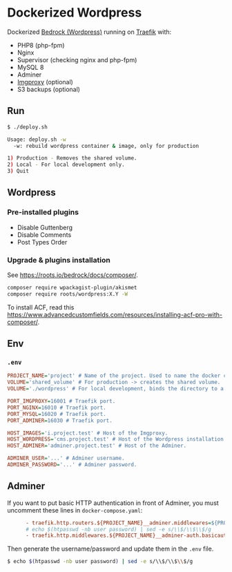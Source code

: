 # Dockerized Wordpress
Dockerized [Bedrock (Wordpress)](https://roots.io/bedrock/) running on [Traefik](https://github.com/traefik/traefik) with:

- PHP8 (php-fpm)
- Nginx
- Supervisor (checking nginx and php-fpm)
- MySQL 8
- Adminer
- [Imgproxy](https://imgproxy.net/) (optional)
- S3 backups (optional)

## Run

```bash
$ ./deploy.sh

Usage: deploy.sh -w
  -w: rebuild wordpress container & image, only for production

1) Production - Removes the shared volume.
2) Local - For local development only.
3) Quit
```


## Wordpress

### Pre-installed plugins

- Disable Guttenberg
- Disable Comments
- Post Types Order

### Upgrade & plugins installation

See https://roots.io/bedrock/docs/composer/.

```bash
composer require wpackagist-plugin/akismet
composer require roots/wordpress:X.Y -W
```

To install ACF, read this https://www.advancedcustomfields.com/resources/installing-acf-pro-with-composer/.

## Env

### `.env`

```ini
PROJECT_NAME='project' # Name of the project. Used to name the docker containers.
VOLUME='shared_volume' # For production -> creates the shared volume.
VOLUME='./wordpress' # For local development, binds the directory to a volume

PORT_IMGPROXY=16001 # Traefik port.
PORT_NGINX=16010 # Traefik port.
PORT_MYSQL=16020 # Traefik port.
PORT_ADMINER=16030 # Traefik port.

HOST_IMAGES='i.project.test' # Host of the Imgproxy.
HOST_WORDPRESS='cms.project.test' # Host of the Wordpress installation.
HOST_ADMINER='adminer.project.test' # Host of the Adminer.

ADMINER_USER='...' # Adminer username.
ADMINER_PASSWORD='...' # Adminer password.
```

## Adminer
If you want to put basic HTTP authentication in front of Adminer, you must uncomment these lines in `docker-compose.yaml`:

```ini
      - traefik.http.routers.${PROJECT_NAME}__adminer.middlewares=${PROJECT_NAME}__adminer-auth
      # echo $(htpasswd -nb user password) | sed -e s/\\$/\\$\\$/g
      - traefik.http.middlewares.${PROJECT_NAME}__adminer-auth.basicauth.users=${ADMINER_USER}:${ADMINER_PASSWORD}
```

Then generate the username/password and update them in the `.env` file.

```bash
$ echo $(htpasswd -nb user password) | sed -e s/\\$/\\$\\$/g
```